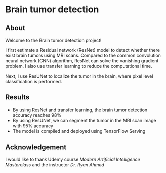 # Brain tumor detection


## About
Welcome to the Brain tumor detection project!

I first estimate a Residual network (ResNet) model to detect whether there exist brain tumors using MRI scans. Compared to the common convolution neural network (CNN) algorithm, ResNet can solve the vanishing gradient problem. I also use transfer learning to reduce the computational time. 

Next, I use ResUNet to localize the tumor in the brain, where pixel level classification is performed.

## Results
* By using ResNet and transfer learning, the brain tumor detection accuracy reaches 98%
* By using ResUNet, we can segment the tumor in the MRI scan image with 95% accuracy
* The model is compiled and deployed using TensorFlow Serving

## Acknowledgement
I would like to thank Udemy course *Modern Artificial Intelligence Masterclass* and the instructor *Dr. Ryan Ahmed*
